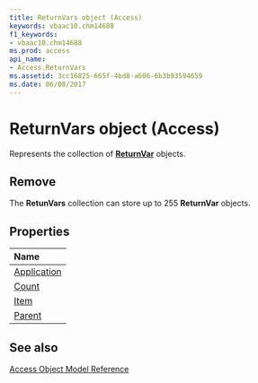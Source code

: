 ```yaml
---
title: ReturnVars object (Access)
keywords: vbaac10.chm14688
f1_keywords:
- vbaac10.chm14688
ms.prod: access
api_name:
- Access.ReturnVars
ms.assetid: 3cc16825-665f-4bd8-a606-6b3b93594659
ms.date: 06/08/2017
---
```



# ReturnVars object (Access)

Represents the collection of  **[ReturnVar](Access.ReturnVar.md)** objects.


## Remove

The  **RetunVars** collection can store up to 255 **ReturnVar** objects.




## Properties



|**Name**|
|:-----|
|[Application](Access.ReturnVars.Application.md)|
|[Count](Access.ReturnVars.Count.md)|
|[Item](Access.ReturnVars.Item.md)|
|[Parent](Access.ReturnVars.Parent.md)|

## See also


[Access Object Model Reference](overview/Access/object-model.md)
